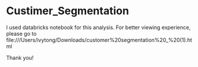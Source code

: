 # Custimer_Segmentation

I used databricks notebook for this analysis. 
For better viewing experience, please go to 
file:///Users/ivytong/Downloads/customer%20segmentation%20_%20(1).html

Thank you!
